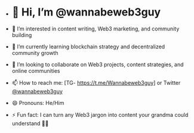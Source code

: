 - # 👋 Hi, I’m @wannabeweb3guy

- 👀 I’m interested in content writing, Web3 marketing, and community building  
- 🌱 I’m currently learning blockchain strategy and decentralized community growth  
- 💞️ I’m looking to collaborate on Web3 projects, content strategies, and online communities  
- 📫 How to reach me: [TG- https://t.me/Wannabeweb3guy] or Twitter [@wannabeweb3guy](https://x.com/wannabeweb3guy)  
- 😄 Pronouns: He/Him  
- ⚡ Fun fact: I can turn any Web3 jargon into content your grandma could understand 👵🚀


<!---
wannabeweb3guy/wannabeweb3guy is a ✨ special ✨ repository because its `README.md` (this file) appears on your GitHub profile.
You can click the Preview link to take a look at your changes.
--->
